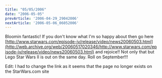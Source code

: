 ```yaml
---
title: "05/05/2006"
date: "2006-05-05"
prevArticle: '2006-04-29_29042006'
nextArticle: '2006-05-06_06052006'
---
```

Bloomin fantastic! If you don't know what I'm so happy about then go here [http://www.starwars.com/episode-iv/release/video/news20060503.html](http://web.archive.org/web/20060517020346/http://www.starwars.com/episode-iv/release/video/news20060503.html) and rejoice!! Not only that but Lego Star Wars II is out on the same day. Roll on September!!!

Edit: I had to change the link as it seems that the page no longer exists on the StarWars.com site